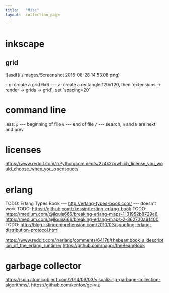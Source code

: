 ```yaml
---
title:   "Misc"
layout:  collection_page

---
```


# inkscape

## grid

![asdf](./images/Screenshot 2016-08-28 14.53.08.png)

<div class="ryctoic-questions" markdown="1">
- q: create a grid 6x6 --- a: create a rectangle 120x120, then `extensions -> render -> grids -> grid`, set `spacing=20`
</div>


# command line

less:
`p` --- beginning of file
`G` --- end of file
`/` --- search, `n` and `N` are next and prev

# licenses

<https://www.reddit.com/r/Python/comments/2z4k2q/which_license_you_would_choose_when_you_opensouce/>

# erlang

TODO: Erlang Types Book --- <http://erlang-types-book.com/> --- doesn't work
TODO: <https://github.com/zkessin/testing-erlang-book>
TODO: <https://medium.com/@jlouis666/breaking-erlang-maps-1-31952b8729e6>, <https://medium.com/@jlouis666/breaking-erlang-maps-2-362730a91400>
TODO: <http://blog.listincomprehension.com/2010/03/spoofing-erlang-distribution-protocol.html>

<https://www.reddit.com/r/erlang/comments/6417tj/thebeambook_a_description_of_the_erlang_runtime/>
<https://github.com/happi/theBeamBook>


# garbage collector

<https://spin.atomicobject.com/2014/09/03/visualizing-garbage-collection-algorithms/>, <https://github.com/kenfox/gc-viz>


